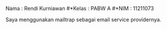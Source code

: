 Nama : Rendi Kurniawan
#*Kelas : PABW A
#*NIM : 11211073

Saya menggunakan mailtrap sebagai email service providernya.
